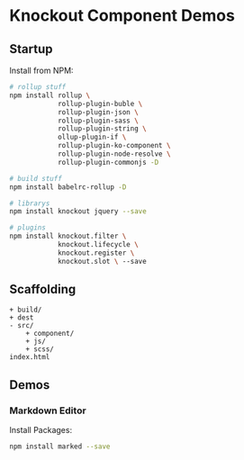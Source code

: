 Knockout Component Demos
=====

## Startup

Install from NPM:

```bash
# rollup stuff
npm install rollup \
            rollup-plugin-buble \
            rollup-plugin-json \
            rollup-plugin-sass \
            rollup-plugin-string \
            ollup-plugin-if \
            rollup-plugin-ko-component \
            rollup-plugin-node-resolve \
            rollup-plugin-commonjs -D

# build stuff
npm install babelrc-rollup -D

# librarys
npm install knockout jquery --save

# plugins
npm install knockout.filter \
            knockout.lifecycle \
            knockout.register \
            knockout.slot \ --save
```

## Scaffolding

```
+ build/
+ dest
- src/
    + component/
    + js/
    + scss/
index.html
```

## Demos

### Markdown Editor

Install Packages:

```bash
npm install marked --save
```